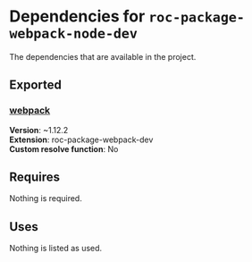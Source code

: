 # Dependencies for `roc-package-webpack-node-dev`

The dependencies that are available in the project.

## Exported
### [webpack](https://www.npmjs.com/package/webpack)
__Version__: ~1.12.2  
__Extension__: roc-package-webpack-dev  
__Custom resolve function__:  No  

## Requires
Nothing is required.

## Uses
Nothing is listed as used.
